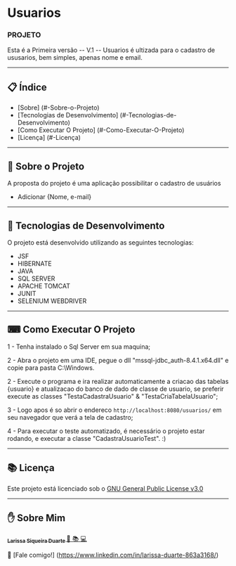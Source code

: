 # Usuarios

### PROJETO

Esta é a Primeira versão -- V.1 -- Usuarios  é ultizada para o cadastro de ususarios, bem simples, apenas nome e email.

---

## 📋 Índice

- [Sobre] (#-Sobre-o-Projeto)
- [Tecnologias de Desenvolvimento] (#-Tecnologias-de-Desenvolvimento)
- [Como Executar O Projeto] (#-Como-Executar-O-Projeto)
- [Licença] (#-Licença)

---

## 📖 Sobre o Projeto

A proposta do projeto é uma aplicação possibilitar o cadastro de usuários
 
 - Adicionar {Nome, e-mail}

--- 

## 🚀 Tecnologias de Desenvolvimento

O projeto está desenvolvido utilizando as seguintes tecnologias:

- JSF
- HIBERNATE
- JAVA
- SQL SERVER 
- APACHE TOMCAT
- JUNIT
- SELENIUM WEBDRIVER


---


## ⌨ Como Executar O Projeto


1 - Tenha instalado o Sql Server em sua maquina;

2 - Abra o projeto em uma IDE, pegue o dll "mssql-jdbc_auth-8.4.1.x64.dll" e copie para pasta C:\Windows.

2 - Execute o programa e ira realizar automaticamente a criacao das tabelas {usuario} e atualizacao do banco de dado de classe de usuario, se preferir execute as classes "TestaCadastraUsuario" & "TestaCriaTabelaUsuario";

3 - Logo apos é so abrir o endereco  `http://localhost:8080/usuarios/` em seu navegador que verá a tela de cadastro;

4 - Para executar o teste automatizado, é necessário o projeto estar rodando, e executar a classe "CadastraUsuarioTest". :)



---


## 📚 Licença
<p align="justify">
Este projeto está licenciado sob o <a href="https://github.com/LSDuarte/usuarios/blob/master/LICENSE">GNU General Public License v3.0<a/>
</p>
  
---


## ✋ Sobre Mim

<a href="https://github.com/LSDuarte">
 <sub>
  <b>
    Larissa Siqueira Duarte
  </b>
</sub>
</a> 
<a href="<a href="https:https://github.com/LSDuarte" title="proffy">🚀 📚 💻 </a>
<br />

👋 [Fale comigo!] (https://www.linkedin.com/in/larissa-duarte-863a3168/) 

